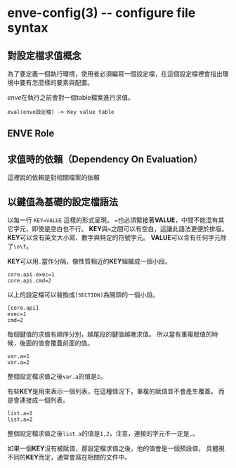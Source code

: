 enve-config(3) -- configure file syntax
==================================

## 對設定檔求值概念

為了要定義一個執行環境，使用者必須編寫一個設定檔，在這個設定檔裡會指出環境中要有怎麼樣的要素與配置。

*enve*在執行之前會對一個table檔案進行求值。

`eval(enve設定檔) -> Key value table`


## ENVE Role






## 求值時的依賴（Dependency On Evaluation）


這裡說的依賴是對相關檔案的依賴


## 以鍵值為基礎的設定檔語法

以每一行 `KEY=VALUE` 這樣的形式呈現。
`=`也必須緊接著**VALUE**，中間不能混有其它字元，即使是空白也不行。
**KEY**與`=`之間可以有空白，這讓此語法更便於排版。
**KEY**可以含有英文大小寫、數字與特定的符號字元。
**VALUE**可以含有任何字元除了`\n\f`。


**KEY**可以用`.`當作分隔，像性質相近的**KEY**組織成一個小段。

```
core.api.exec=1
core.api.cmd=2
```

以上的設定檔可以替換成`[SECTION]`為開頭的一個小段。

```
[core.api]
exec=1
cmd=2
```

每個鍵值的求值有順序分別，越尾段的鍵值越晚求值。
所以當有重複賦值的時候，後面的值會覆蓋前面的值。

```
var.a=1
var.a=2
```

整個設定檔求值之後`var.a`的值是`2`。


有些**KEY**是用來表示一個列表，在這種情況下，重複的賦值並不會產生覆蓋。
而是會連接成一個列表。

```
list.a=1
list.a=2
```

整個設定檔求值之後`list.a`的值是`1,2`，注意，連接的字元不一定是`,`。


如果一個**KEY**沒有被賦值，那設定檔求值之後，他的值會是一個預設值，
具體視不同的**KEY**而定，通常會寫在相關的文件中。

